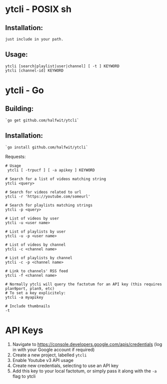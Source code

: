 # ytcli - POSIX sh


## Installation:

	just include in your path. 

## Usage: 
	
	ytcli [search|playlist|user|channel] [ -t ] KEYWORD
	ytcli [channel-id] KEYWORD

# ytcli - Go

## Building: 

	`go get github.com/halfwit/ytcli`

## Installation:

	`go install github.com/halfwit/ytcli`
	

Requests:

```
# Usage
 ytcli [ -trpucf ] [ -a apikey ] KEYWORD
	
# Search for a list of videos matching string
ytcli <query>

# Search for videos related to url
ytcli -r 'https://youtube.com/someurl'

# Search for playlists matching strings
ytcli -p <query>

# List of videos by user
ytcli -u <user name>

# List of playlists by user
ytcli -u -p <user name>

# List of videos by channel
ytcli -c <channel name>

# List of playlists by channel
ytcli -c -p <channel name>

# Link to channels' RSS feed
ytcli -f <channel name>

# Normally ytcli will query the factotum for an API key (this requires plan9port, plan9, etc)
# To set a key explicitely:
ytcli -a myapikey

# Include thumbnails
-t 

```

# API Keys

1. Navigate to https://console.developers.google.com/apis/credentials (log in with your Google account if required) 
2. Create a new project, labelled `ytcli`
3. Enable Youtube v3 API usage
4. Create new credentials, selecting to use an API key
5. Add this key to your local factotum, or simply pass it along with the `-a` flag to ytcli

